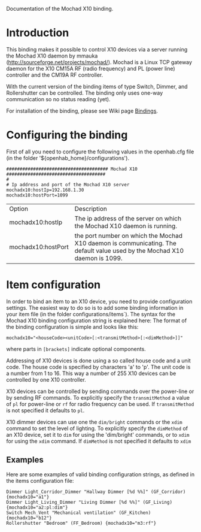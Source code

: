 Documentation of the Mochad X10 binding.

# Introduction

This binding makes it possible to control X10 devices via a server running the Mochad X10 daemon by mmauka (http://sourceforge.net/projects/mochad/). Mochad is a Linux TCP gateway daemon for the X10 CM15A RF (radio frequency) and PL (power line) controller and the CM19A RF controller. 

With the current version of the binding items of type Switch, Dimmer, and Rollershutter can be controlled. The binding only uses one-way communication so no status reading (yet).

For installation of the binding, please see Wiki page [Bindings](Bindings).

# Configuring the binding

First of all you need to configure the following values in the openhab.cfg file (in the folder '${openhab_home}/configurations'). 

    ###################################### Mochad X10 #####################################
    #
    # Ip address and port of the Mochad X10 server
    mochadx10:hostIp=192.168.1.30
    mochadx10:hostPort=1099

<table>
<tr><td>Option</td><td>Description</td></tr>
<tr><td>mochadx10:hostIp</td><td>The ip address of the server on which the Mochad X10 daemon is running. </td></tr>
<tr><td>mochadx10:hostPort</td><td>the port number on which the Mochad X10 daemon is communicating. The default value used by the Mochad X10 daemon is 1099.</td></tr>
</table>

# Item configuration

In order to bind an item to an X10 device, you need to provide configuration settings. The easiest way to do so is to add some binding information in your item file (in the folder configurations/items`). The syntax for the Mochad X10 binding configuration string is explained here:
The format of the binding configuration is simple and looks like this:

    mochadx10="<houseCode><unitCode>[:<transmitMethod>[:<dimMethod>]]"

where parts in `[brackets]` indicate optional components. 

Addressing of X10 devices is done using a so called house code and a unit code. The house code is specified by characters 'a' to 'p'. The unit code is a number from 1 to 16. This way a number of 255 X10 devices can be controlled by one X10 controller. 

X10 devices can be controlled by sending commands over the power-line or by sending RF commands. To explicitly specify the `transmitMethod` a value of `pl` for power-line or `rf` for radio frequency can be used. If `transmitMethod` is not specified it defaults to `pl`.

X10 dimmer devices can use one the `dim/bright` commands or the `xdim` command to set the level of lighting. To explicitly specify the `dimMethod` of an X10 device, set it to `dim` for using the 'dim/bright' commands, or to `xdim` for using the `xdim` command. If `dimMethod` is not specified it defaults to `xdim`

## Examples

Here are some examples of valid binding configuration strings, as defined in the items configuration file:

    Dimmer Light_Corridor_Dimmer "Hallway Dimmer [%d %%]" (GF_Corridor) {mochadx10="a1"}
    Dimmer Light_Living_Dimmer "Living Dimmer [%d %%]" (GF_Living) {mochadx10="a2:pl:dim"}
    Switch Mech_Vent "Mechanical ventilation" (GF_Kitchen) {mochadx10="b12"}
    Rollershutter "Bedroom" (FF_Bedroom) {mochadx10="m3:rf"}